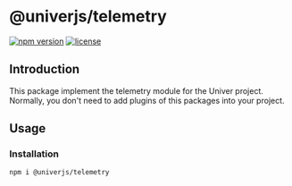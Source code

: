 # @univerjs/telemetry

[![npm version](https://img.shields.io/npm/v/@univerjs/telemetry)](https://npmjs.org/packages/@univerjs/telemetry)
[![license](https://img.shields.io/npm/l/@univerjs/telemetry)](https://img.shields.io/npm/l/@univerjs/telemetry)

## Introduction

This package implement the telemetry module for the Univer project. Normally, you don't need to add plugins of this
packages into your project.

## Usage

### Installation

```shell
npm i @univerjs/telemetry
```
